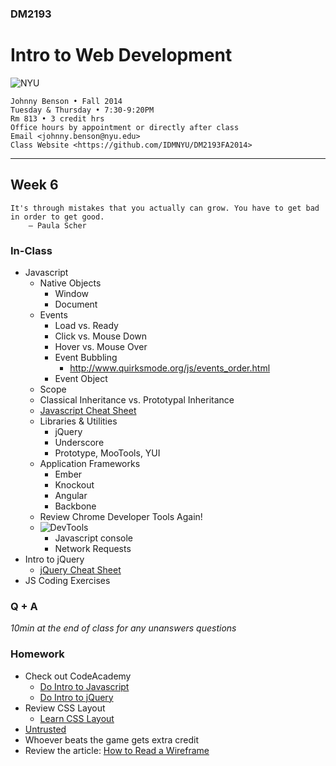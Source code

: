 ### DM2193

# Intro to Web Development

![NYU](http://j-hnnybens-n.com/capture/imami.png)

    Johnny Benson • Fall 2014
    Tuesday & Thursday • 7:30-9:20PM
    Rm 813 • 3 credit hrs
    Office hours by appointment or directly after class
    Email <johnny.benson@nyu.edu>
    Class Website <https://github.com/IDMNYU/DM2193FA2014>

---

## Week 6

    It's through mistakes that you actually can grow. You have to get bad in order to get good.
        — Paula Scher

### In-Class
* Javascript
  * Native Objects
    * Window
    * Document
  * Events
    * Load vs. Ready
    * Click vs. Mouse Down
    * Hover vs. Mouse Over
    * Event Bubbling
      * http://www.quirksmode.org/js/events_order.html
    * Event Object
  * Scope
  * Classical Inheritance vs. Prototypal Inheritance
  * [Javascript Cheat Sheet](http://overapi.com/javascript)
  * Libraries & Utilities
    * jQuery
    * Underscore
    * Prototype, MooTools, YUI
  * Application Frameworks
    * Ember
    * Knockout
    * Angular
    * Backbone
  * Review Chrome Developer Tools Again!
  * ![DevTools](http://j-hnnybens-n.com/capture/cwqvi.png)
    * Javascript console
    * Network Requests
* Intro to jQuery
  * [jQuery Cheat Sheet](http://oscarotero.com/jquery)
* JS Coding Exercises

### Q + A
*10min at the end of class for any unanswers questions*

### Homework
* Check out CodeAcademy
  * [Do Intro to Javascript](http://www.codecademy.com/en/tracks/javascript)
  * [Do Intro to jQuery](http://www.codecademy.com/en/tracks/javascript)
* Review CSS Layout
  * [Learn CSS Layout](http://learnlayout.com)
* [Untrusted](http://alexnisnevich.github.io/untrusted)
 * Whoever beats the game gets extra credit
* Review the article: [How to Read a Wireframe](http://blog.fuzzymath.com/wp-content/uploads/2011/07/Fuzzy-Math-How-to-read-a-wireframe.pdf)
